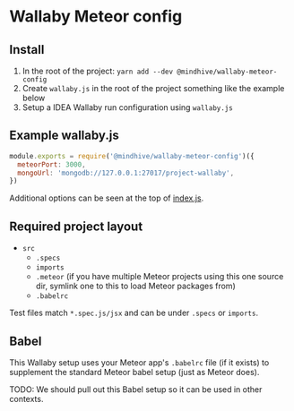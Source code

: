# Wallaby Meteor config

## Install

1. In the root of the project: `yarn add --dev @mindhive/wallaby-meteor-config`
2. Create `wallaby.js` in the root of the project something like the example below
3. Setup a IDEA Wallaby run configuration using `wallaby.js`

## Example wallaby.js

````js
module.exports = require('@mindhive/wallaby-meteor-config')({
  meteorPort: 3000,
  mongoUrl: 'mongodb://127.0.0.1:27017/project-wallaby',
})
````

Additional options can be seen at the top of [index.js](https://github.com/mindhivenz/wallaby-meteor-config/blob/master/index.js).

## Required project layout

- `src`
  - `.specs`
  - `imports`
  - `.meteor` (if you have multiple Meteor projects using this one source dir, 
  		symlink one to this to load Meteor packages from)
  - `.babelrc`

Test files match `*.spec.js/jsx` and can be under `.specs` or `imports`.

## Babel

This Wallaby setup uses your Meteor app's `.babelrc` file (if it exists)
to supplement the standard Meteor babel setup (just as Meteor does).

TODO: We should pull out this Babel setup so it can be used in other contexts.
